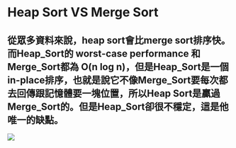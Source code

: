 # Heap Sort VS Merge Sort
## 從眾多資料來說，heap sort會比merge sort排序快。而Heap_Sort的 worst-case performance 和Merge_Sort都為 O(n log n)，但是Heap_Sort是一個in-place排序，也就是說它不像Merge_Sort要每次都去回傳跟記憶體要一塊位置，所以Heap Sort是贏過Merge_Sort的。但是Heap_Sort卻很不穩定，這是他唯一的缺點。
![](https://github.com/Teresakao0421/teresa/blob/master/merge%20sort/圖片%20merge%20sort/表格.png)
